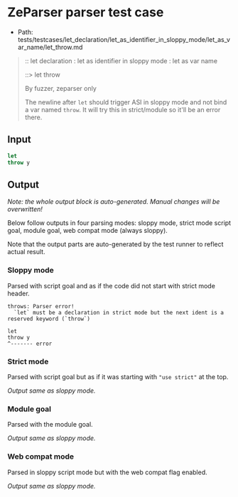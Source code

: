 # ZeParser parser test case

- Path: tests/testcases/let_declaration/let_as_identifier_in_sloppy_mode/let_as_var_name/let_throw.md

> :: let declaration : let as identifier in sloppy mode : let as var name
>
> ::> let throw
>
> By fuzzer, zeparser only
>
> The newline after `let` should trigger ASI in sloppy mode and not bind a var named `throw`. It will try this in strict/module so it'll be an error there. 

## Input

`````js
let
throw y
`````

## Output

_Note: the whole output block is auto-generated. Manual changes will be overwritten!_

Below follow outputs in four parsing modes: sloppy mode, strict mode script goal, module goal, web compat mode (always sloppy).

Note that the output parts are auto-generated by the test runner to reflect actual result.

### Sloppy mode

Parsed with script goal and as if the code did not start with strict mode header.

`````
throws: Parser error!
  `let` must be a declaration in strict mode but the next ident is a reserved keyword (`throw`)

let
throw y
^------- error
`````

### Strict mode

Parsed with script goal but as if it was starting with `"use strict"` at the top.

_Output same as sloppy mode._

### Module goal

Parsed with the module goal.

_Output same as sloppy mode._

### Web compat mode

Parsed in sloppy script mode but with the web compat flag enabled.

_Output same as sloppy mode._
